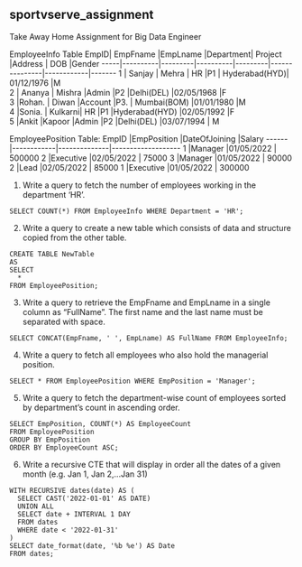 ## sportvserve_assignment
Take Away Home Assignment for Big Data Engineer

EmployeeInfo Table
EmpID| EmpFname |EmpLname |Department| Project |Address        | DOB        |Gender
-----|----------|---------|----------|---------|---------------|------------|-------
1    | Sanjay   |   Mehra | HR       |P1       | Hyderabad(HYD)| 01/12/1976 |M                                                                   
2    |  Ananya  | Mishra  |Admin     |P2       |Delhi(DEL)     |02/05/1968  |F                                                                 
3    |Rohan.    | Diwan   |Account   |P3.      | Mumbai(BOM)   |01/01/1980  |M                                                                 
4    |Sonia.    | Kulkarni| HR       |P1       |Hyderabad(HYD) |02/05/1992  |F                                                               
5    |Ankit     |Kapoor   |Admin     |P2       |Delhi(DEL)     |03/07/1994  | M

EmployeePosition Table:
EmpID |EmpPosition |DateOfJoining |Salary
------|------------|--------------|-------------------
1     |Manager     |01/05/2022    |  500000
2     |Executive   |02/05/2022    | 75000
3     |Manager     |01/05/2022    | 90000
2     |Lead        |02/05/2022    |  85000
1     |Executive   |01/05/2022    | 300000

1. Write a query to fetch the number of employees working in the department ‘HR’.
```
SELECT COUNT(*) FROM EmployeeInfo WHERE Department = 'HR';
```
2. Write a query to create a new table which consists of data and structure copied from the other table.
```
CREATE TABLE NewTable
AS
SELECT 
  * 
FROM EmployeePosition;
```
3. Write a query to retrieve the EmpFname and EmpLname in a single column as “FullName”. The first name
and the last name must be separated with space.
```
SELECT CONCAT(EmpFname, ' ', EmpLname) AS FullName FROM EmployeeInfo;
```
4. Write a query to fetch all employees who also hold the managerial position.
```
SELECT * FROM EmployeePosition WHERE EmpPosition = 'Manager';
```
5. Write a query to fetch the department-wise count of employees sorted by department’s count in ascending
order.
```
SELECT EmpPosition, COUNT(*) AS EmployeeCount 
FROM EmployeePosition 
GROUP BY EmpPosition 
ORDER BY EmployeeCount ASC;
```
6. Write a recursive CTE that will display in order all the dates of a given month (e.g. Jan 1, Jan
2,...Jan 31) 
```
WITH RECURSIVE dates(date) AS (
  SELECT CAST('2022-01-01' AS DATE)
  UNION ALL
  SELECT date + INTERVAL 1 DAY
  FROM dates
  WHERE date < '2022-01-31'
)
SELECT date_format(date, '%b %e') AS Date
FROM dates;
```
